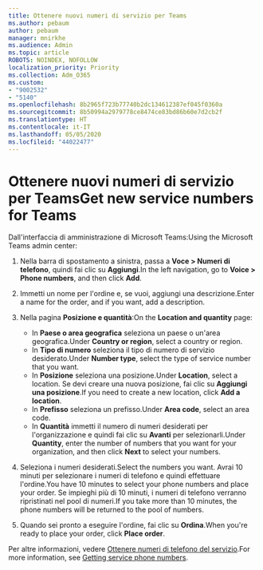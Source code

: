 ```yaml
---
title: Ottenere nuovi numeri di servizio per Teams
ms.author: pebaum
author: pebaum
manager: mnirkhe
ms.audience: Admin
ms.topic: article
ROBOTS: NOINDEX, NOFOLLOW
localization_priority: Priority
ms.collection: Adm_O365
ms.custom:
- "9002532"
- "5140"
ms.openlocfilehash: 8b2965f723b77740b2dc134612387ef045f0360a
ms.sourcegitcommit: 8b50994a2979778ce8474ce83bd86b60e7d2cb2f
ms.translationtype: HT
ms.contentlocale: it-IT
ms.lasthandoff: 05/05/2020
ms.locfileid: "44022477"
---
```

# <a name="get-new-service-numbers-for-teams"></a><span data-ttu-id="65a9a-102">Ottenere nuovi numeri di servizio per Teams</span><span class="sxs-lookup"><span data-stu-id="65a9a-102">Get new service numbers for Teams</span></span>

<span data-ttu-id="65a9a-103">Dall'interfaccia di amministrazione di Microsoft Teams:</span><span class="sxs-lookup"><span data-stu-id="65a9a-103">Using the Microsoft Teams admin center:</span></span>

1. <span data-ttu-id="65a9a-104">Nella barra di spostamento a sinistra, passa a **Voce > Numeri di telefono**, quindi fai clic su **Aggiungi**.</span><span class="sxs-lookup"><span data-stu-id="65a9a-104">In the left navigation, go to **Voice > Phone numbers**, and then click **Add**.</span></span>
2. <span data-ttu-id="65a9a-105">Immetti un nome per l'ordine e, se vuoi, aggiungi una descrizione.</span><span class="sxs-lookup"><span data-stu-id="65a9a-105">Enter a name for the order, and if you want, add a description.</span></span>
3. <span data-ttu-id="65a9a-106">Nella pagina **Posizione e quantità**:</span><span class="sxs-lookup"><span data-stu-id="65a9a-106">On the **Location and quantity** page:</span></span>

    - <span data-ttu-id="65a9a-107">In **Paese o area geografica** seleziona un paese o un'area geografica.</span><span class="sxs-lookup"><span data-stu-id="65a9a-107">Under **Country or region**, select a country or region.</span></span>
    - <span data-ttu-id="65a9a-108">In **Tipo di numero** seleziona il tipo di numero di servizio desiderato.</span><span class="sxs-lookup"><span data-stu-id="65a9a-108">Under **Number type**, select the type of service number that you want.</span></span>
    - <span data-ttu-id="65a9a-109">In **Posizione** seleziona una posizione.</span><span class="sxs-lookup"><span data-stu-id="65a9a-109">Under **Location**, select a location.</span></span> <span data-ttu-id="65a9a-110">Se devi creare una nuova posizione, fai clic su **Aggiungi una posizione**.</span><span class="sxs-lookup"><span data-stu-id="65a9a-110">If you need to create a new location, click **Add a location**.</span></span>
    - <span data-ttu-id="65a9a-111">In **Prefisso** seleziona un prefisso.</span><span class="sxs-lookup"><span data-stu-id="65a9a-111">Under **Area code**, select an area code.</span></span>
    - <span data-ttu-id="65a9a-112">In **Quantità** immetti il numero di numeri desiderati per l'organizzazione e quindi fai clic su **Avanti** per selezionarli.</span><span class="sxs-lookup"><span data-stu-id="65a9a-112">Under **Quantity**, enter the number of numbers that you want for your organization, and then click **Next** to select your numbers.</span></span>
    
4. <span data-ttu-id="65a9a-113">Seleziona i numeri desiderati.</span><span class="sxs-lookup"><span data-stu-id="65a9a-113">Select the numbers you want.</span></span> <span data-ttu-id="65a9a-114">Avrai 10 minuti per selezionare i numeri di telefono e quindi effettuare l'ordine.</span><span class="sxs-lookup"><span data-stu-id="65a9a-114">You have 10 minutes to select your phone numbers and place your order.</span></span> <span data-ttu-id="65a9a-115">Se impieghi più di 10 minuti, i numeri di telefono verranno ripristinati nel pool di numeri.</span><span class="sxs-lookup"><span data-stu-id="65a9a-115">If you take more than 10 minutes, the phone numbers will be returned to the pool of numbers.</span></span>
5. <span data-ttu-id="65a9a-116">Quando sei pronto a eseguire l'ordine, fai clic su **Ordina**.</span><span class="sxs-lookup"><span data-stu-id="65a9a-116">When you're ready to place your order, click **Place order**.</span></span>

<span data-ttu-id="65a9a-117">Per altre informazioni, vedere [Ottenere numeri di telefono del servizio](https://docs.microsoft.com/microsoftteams/getting-service-phone-numbers).</span><span class="sxs-lookup"><span data-stu-id="65a9a-117">For more information, see [Getting service phone numbers](https://docs.microsoft.com/microsoftteams/getting-service-phone-numbers).</span></span>
